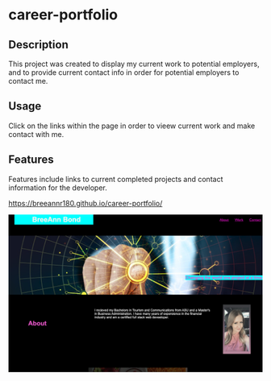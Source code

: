 # career-portfolio


## Description

This project was created to display my current work to potential employers, and to provide current contact info in order for potential employers to contact me.


## Usage

Click on the links within the page in order to vieew current work and make contact with me.


## Features

Features include links to current completed projects and contact information for the developer.

https://breeannr180.github.io/career-portfolio/

![Portfolio](./images/portfolioscreenshot.png)





